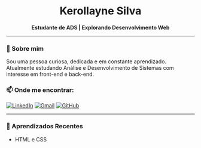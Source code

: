 <h1 align="center">Kerollayne Silva</h1>
<p align="center"><strong>Estudante de ADS | Explorando Desenvolvimento Web</strong></p>

---

### 🚀 Sobre mim
Sou uma pessoa curiosa, dedicada e em constante aprendizado. Atualmente estudando Análise e Desenvolvimento de Sistemas com interesse em front-end e back-end.

### 📫 Onde me encontrar:
[![LinkedIn](https://img.shields.io/badge/-LinkedIn-0A66C2?style=for-the-badge&logo=linkedin&logoColor=white)](https://linkedin.com/in/kerollayne-silva-a63432316)
[![Gmail](https://img.shields.io/badge/-Gmail-D14836?style=for-the-badge&logo=gmail&logoColor=white)](mailto:kerollaynekaren18@gmail.com)
[![GitHub](https://img.shields.io/badge/-GitHub-181717?style=for-the-badge&logo=github&logoColor=white)](https://github.com/lima-silvaa)

---

### 🧠 Aprendizados Recentes
- HTML e CSS
